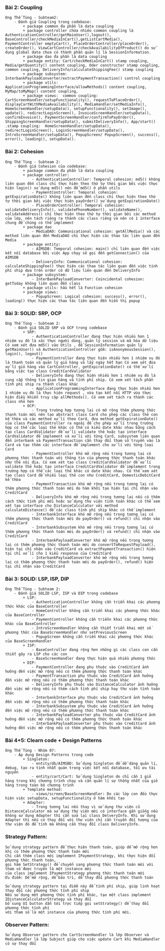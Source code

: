 ### Bài 2: Coupling
    Ong Thế Tùng - Subteam2:
        - Đánh giá Coupling trong codebase: 
            + package common đa phần là data coupling
            + package controller chứa nhiều common coupling là AuthenticationController/getMainUser(),logout(), BaseController/checkMediaInCart(),getListCartMedia(), PaymentController emptyCart(), PlaceOrderController/placeOrder(), createOrder(), ViewCartController/checkAvailabilityOfProduct() do sử dụng global data chưa có thành phần quản lí là SessionInformation.
            + package dao đa phần là data coupling
            + package entity: Cart/checkMediaInCart() stamp coupling, Media/getQuantity() content coupling, Oder constructor stamp coupling, common coupling, DeliveryInfo/calculateShippingFee() stamp coupling
            + package subsystem: InterbankPayloadConverter/extractPaymentTransaction() control coupling
            + package utils: ApplicationProgrammingInterface/allowMethods() content coupling, MyMap/toMyMap() content coupling, 
            + package views:  common coupling: CartScreenHandler/setupFunctionality(), requestToPlaceOrder(), displayCartWithMediaAvailability(), MediaHandler/setMediaInfo(), HomeScreenHandler/setupData(), setupFunctionality(), setImage(), update(), redirectLoginScreen(), InvoiceScreenHandler/setupData(), confirmInvoice(), PaymentScreenHandler/confirmToPayOrder(), ShippingScreenHandler/setupData(), submitDeliveryInfo(), App/start() .stamp coupling:  HomeScreenHandler/setupData(), redirectLoginScreen(), LoginScreenHandler/setupData(), IntroScreenHandler/setupData(), PopupScreen/ PopupScreen(), success(), error(), loading(), setupData().


### Bài 2: Cohesion
    Ong Thế Tùng - Subteam 2:
        - Đánh giá Cohesion của codebase:
            + package common đa phần là data coupling
            + package controller: 
                - AuthenticationController: Temporal cohesion: md5() không liên quan đến class chỉ thực hiện theo thứ tự thời gian bởi việc thực hiện login() sử dụng md5() nên để md5() ở phần utils
                - PaymentController: Temporal cohesion: getExpirationDate() không liên quan đến class chỉ thực hiện theo thứ tự thời gian bởi việc thực hiện payOrder() sử dụng getExpirationDate() 
                - PlaceOrderController: Temporal cohesion: validateDeliveryInfo(), validatePhoneNumber(), validateName(), validateAddress() chỉ thực hiện theo thứ tự thời gian bởi các method của lớp, nên tách riêng ra thành các class riêng và nên có 1 interface chung để chúng có thể implement
            + package dao 
                - MediaDAO: Communicational cohesion: getAllMedia() và các method liên quan đến MediaDAO chỉ thực hiện các thao tác liên quan đến Media
            + package entity: 
                - AIMSDB: Temporal cohesion: main() chỉ liên quan đến việc kết nối database bởi việc App chạy sẽ gọi đến getConnection() của AIMSDB
                - DeliveryInfo: Communicational cohesion: calculateShippingFee() thực hiện các thao tác liên quan đến việc tính phí ship dựa trên order có dữ liệu liên quan đến DeliveryInfo 
            + package subsystem: 
                - InterBankPayloadConverter: Coincidental cohesion: getToday không liên quan đến class
            + package utils: hầu hết là Function cohesion
            + package views:  
                - PopupScreen: Logical cohesion: success(), error(), loading() thực hiện các thao tác liên quan đến hiển thị popup

### Bài 3: SOLID: SRP, OCP
    Ong Thế Tùng - Subteam 2:
        - Đánh giá SOLID SRP và OCP trong codebase
            + SRP:
                - AuthenticationController đang thực hiện nhiều hơn 1 nhiệm vụ đó là xác thực người dùng, quản lý session và mã hóa dữ liệu Có xem xét đưa md5() vào Utils , để SessionInformation quản lý getMainUser() và AuthenticationController gồm: isAnonymousSession(), login(), logout()
                - PaymentController đang thực hiện nhiều hơn 1 nhiệm vụ đó là thanh toán và quản lý giỏ hàng và lấy ngày hết hạn Có xem xét đưa xử lí giỏ hàng vào CartController, getExpirationDate() có thể xử lí bằng việc tạo class CreditCardValidator
                - DeliveryInfo đang thực hiện nhiều hơn 1 nhiệm vụ đó là cung cấp thông tin giao hàng và tính phí ship. Có xem xét tách phần tính phí ship ra thành class khác
                - ApplicationProgrammingInterface đang thực hiện nhiều hơn 1 nhiệm vụ đó là thực hiện request , vừa tạo kết nối HTTP vừa thực hiện điều khiển truy cập allMethods(). Có xem xét tách ra thành các class nhỏ hơn
            + OCP:
                - Trong trường hợp tương lai có mở rộng thêm phương thức thanh toán mới nên tạo abstract class Card cho phép các class thẻ con kế thừa và các method xử lí theo Card, đưa method getExpirationDate() của class PaymentController ra ngoài để cho phép xử lí trong trường hợp có thể các loại thẻ khác có thể có kiểu date khác nhau bằng cách tạo class CardValidator để xử lí validate thẻ hoặc tạo interface CardValidator để implement và xử lí với từng Card, subsystem liên quan đến interbank và PaymentTransaction cần thay đổi tham số truyền vào là Card và tạo thêm các interface để implement cho xử lí với từng loại Card
                - PaymentController khó mở rộng nếu trong tương lai có phương thức thanh toán với thông tin của phương thức thanh toán khác như thẻ nội địa. Có xem xét tạo class CreditCardValidator để xử lí validate thẻ hoặc tạo interface CreditCardValidator để implement trong trường hợp có thể các loại thẻ khác có date khác nhau. Có thể xem xét tạo class Card để nhiều loại thẻ con như CreditCard, DomesticDebitCard kế thừa 
                - PaymentTransaction khó mở rộng nếu trong tương lai có thêm phương thức thanh toán mới do hàm khởi tạo hiện tại chỉ nhận vào CreditCard
                - DeliveryInfo khó mở rộng nếu trong tương lai nếu có thêm cách thức tính phí mới hoặc sử dụng thư viện tính toán khác có thể xem xét tạo interface cho DistanceCalculator với method calculateDistance() để các class tính phí ship khác có thể implement
                - InterbankInterface khó mở rộng nếu trong tương lai có thêm phương thức thanh toán mới do payOrder() và refund() chỉ nhận vào CreditCard
                - InterbankSubsystem khó mở rộng nếu trong tương lai có thêm phương thức thanh toán mới do payOrder() và refund() chỉ nhận vào CreditCard
                - InterbankPayloadConverter khó mở rộng nếu trong tương lai có thêm phương thức thanh toán mới do convertToRequestPayload(),  hiện tại chỉ nhận vào CreditCard và extractPaymentTransaction() hiện tại chỉ xử lí cho 1 kiểu response của CreditCard
                - InterbankPayloadConverter khó mở rộng nếu trong tương lai có thêm phương thức thanh toán mới do payOrder(), refund() hiện tại chỉ nhận vào CreditCard

### Bài 3: SOLID: LSP, ISP, DIP
    Ong Thế Tùng - Subteam 2:
        - Đánh giá SOLID LSP, ISP và DIP trong codebase
            + LSP:
                - AuthenticationController không cần triển khai các phương thức khác của BaseController
                - HomeController không cần triển khai các phương thức khác của BaseController
                - PaymentController không cần triểnn khai các phương thức khác của BaseController
                - IntroScreenHandler không cần thiết triển khai một số phương thức của BaseScreenHandler như setPreviousScreen
                - PopupScreen không cần triển khai các phương thức khác của BaseScreenHandler
            + ISP: 
                - BaseController đang rộng hơn những gì các class con cần thiết gây ra LSP cho các con
                - BaseScreenHandler đang thực hiện quá nhiều phương thức
            + DIP:
                - PaymentController đang phụ thuộc vào CreditCard ảnh hưởng đến việc mở rộng nếu có thêm phương thức thanh toán khác
                - PaymentTransaction phụ thuộc vào CreditCard ảnh hưởng đến việc mở rộng nếu có thêm phương thức thanh toán khác
                - DeliveryInfo phụ thuộc vào DistanceCalculator ảnh hưởng đến việc mở rộng nếu có thêm cách tính phí ship hay thư viện tính toán khác
                - InterbankInterface phụ thuộc vào CreditCard ảnh hưởng đến việc mở rộng nếu có thêm phương thức thanh toán khác
                - InterbankSubsystem phụ thuộc vào CreditCard ảnh hưởng đến việc mở rộng nếu có thêm phương thức thanh toán khác
                - InterbankPayloadConverter phụ thuộc vào CreditCard ảnh hưởng đến việc mở rộng nếu có thêm phương thức thanh toán khác
                - InterbankPayloadConverter phụ thuộc vào CreditCard ảnh hưởng đến việc mở rộng nếu có thêm phương thức thanh toán khác

### Bài 4+5: Clearn code + Design Patterns
    Ong Thế Tùng - Nhóm 07:
        - Áp dụng Design Patterns trong code
            + Singleton:
                - entity/db/AIMSBD: Sử dụng Singleton để dễ dàng quản lí, debug, tạo ra tính nhất quán trong việc kết nối database, tối ưu tài nguyên 
                - entity/cart/Cart: Sử dụng Singleton do chỉ cần 1 giỏ hàng trong khi chương trình chạy và cần quản lí sự thống nhất của giở hàng trong toàn bộ chương trình
            + Template method:
                - views/screen/BaseScreenHandler: Do các lớp con đều thực hiện việc setupData, setupFunctionality ở hàm khởi tạo 
            + Adapter:
                - Trong tương lai nếu thay vì sử dụng thư viện cũ DistanceCalculator mà sử dụng thư viện mới có interface gần giống nếu không sử dụng Adapter thì cần sửa lại class DelveryInfo. Khi sử dụng Adapter thì nếu có thay đổi với thư viện chỉ cần truyền đối tượng của thư viện đó để tính mà không cần thay đổi class DeliveryInfo.

### Strategy Pattern:
    Sử dụng strategy pattern để thực hiện thanh toán, giúp dễ mở rộng hơn khi có thêm phương thức thanh toán mới
    Chỉ cần thêm class mới implement IPaymentStrategy, khi thực hiện đổi phương thức thanh toán,
    gọi hàm SetStrategy() để chuyển sang phương thức thanh toán mới với tham số được truyên là một instance mới
    của class implement IPaymentStrategy phương thức thanh toán mới
    Ưu điểm: Dễ mở rộng, dễ bảo trì, dễ thay đổi phương thức thanh toán

    Sử dụng strategy pattern tại điểm này để tính phí ship, giúp linh hoạt thay đổi các phương thức tính phí ship
    Nếu sử dụng một phương thức tính phí khác, tạo một class implement IDistanceCalculatorStrategy và thay đổi
    bổ sung UI button dẫn tới trực tiếp gọi setStrategy() để thay đổi phương thức tính phí
    với tham số là một instance của phương thức tính phí mới.

### Observer Pattern:
    Sử dụng Observer pattern cho CartScreenHandler là lớp Observer và MediaHandler là lớp Subject giúp cho việc update Cart khi MediaHandler có sự thay đổi
